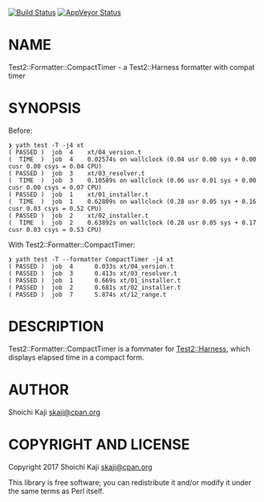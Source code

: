 [![Build Status](https://travis-ci.org/skaji/Test2-Formatter-CompactTimer.svg?branch=master)](https://travis-ci.org/skaji/Test2-Formatter-CompactTimer)
[![AppVeyor Status](https://ci.appveyor.com/api/projects/status/github/skaji/Test2-Formatter-CompactTimer?branch=master&svg=true)](https://ci.appveyor.com/project/skaji/Test2-Formatter-CompactTimer)

# NAME

Test2::Formatter::CompactTimer - a Test2::Harness formatter with compat timer

# SYNOPSIS

Before:

    ❯ yath test -T -j4 xt
    ( PASSED )  job  4    xt/04_version.t
    (  TIME  )  job  4    0.02574s on wallclock (0.04 usr 0.00 sys + 0.00 cusr 0.00 csys = 0.04 CPU)
    ( PASSED )  job  3    xt/03_resolver.t
    (  TIME  )  job  3    0.10589s on wallclock (0.06 usr 0.01 sys + 0.00 cusr 0.00 csys = 0.07 CPU)
    ( PASSED )  job  1    xt/01_installer.t
    (  TIME  )  job  1    0.62809s on wallclock (0.28 usr 0.05 sys + 0.16 cusr 0.03 csys = 0.52 CPU)
    ( PASSED )  job  2    xt/02_installer.t
    (  TIME  )  job  2    0.63892s on wallclock (0.28 usr 0.05 sys + 0.17 cusr 0.03 csys = 0.53 CPU)

With Test2::Formatter::CompactTimer:

    ❯ yath test -T --formatter CompactTimer -j4 xt
    ( PASSED )  job  4      0.033s xt/04_version.t
    ( PASSED )  job  3      0.413s xt/03_resolver.t
    ( PASSED )  job  1      0.669s xt/01_installer.t
    ( PASSED )  job  2      0.681s xt/02_installer.t
    ( PASSED )  job  7      5.874s xt/12_range.t

# DESCRIPTION

Test2::Formatter::CompactTimer is a fommater for [Test2::Harness](https://metacpan.org/pod/Test2::Harness), which displays elapsed time in a compact form.

# AUTHOR

Shoichi Kaji <skaji@cpan.org>

# COPYRIGHT AND LICENSE

Copyright 2017 Shoichi Kaji <skaji@cpan.org>

This library is free software; you can redistribute it and/or modify
it under the same terms as Perl itself.
